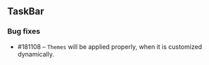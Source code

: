 ## TaskBar

### Bug fixes

* \#181108 – `Themes` will be applied properly, when it is customized dynamically.